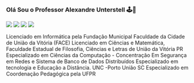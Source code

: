 ### Olá Sou o Professor Alexandre Unterstell 🕹️👋




[<img src="https://img.shields.io/badge/twitter-%231DA1F2.svg?&style=for-the-badge&logo=twitter&logoColor=white" />](https://twitter.com/alexunter) 
[<img src="https://img.shields.io/badge/linkedin-%230077B5.svg?&style=for-the-badge&logo=linkedin&logoColor=white" />](http://br.linkedin.com/pub/alexandre-unterstell/34/575/b88/) 
[<img src = "https://img.shields.io/badge/instagram-%23E4405F.svg?&style=for-the-badge&logo=instagram&logoColor=white">](https://www.instagram.com/alexunter/)
[<img src = "https://img.shields.io/badge/facebook-%231877F2.svg?&style=for-the-badge&logo=facebook&logoColor=white">](https://www.facebook.com/alexandre.unterstell)

	
Licenciado em Informática pela Fundação Municipal Faculdade da Cidade de União da Vitória (FACE)
Licenciado em Ciências e Matemática, Faculdade Estadual de Filosofia, Ciências e Letras de União da Vitória PR 
Especializado em Ciências da Computação - Concentração Em Segurança em Redes e Sistema de Banco de Dados Distribuídos
Especializado em tecnologia e Educação a Distância. UNC -Porto União SC
Especializado em Coordenação Pedagógica pela UFPR
